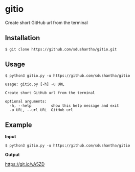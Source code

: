 # gitio
Create short GitHub url from the terminal

## Installation
```
$ git clone https://github.com/sdushantha/gitio.git
```

## Usage
```
$ python3 gitio.py -u https://github.com/sdushantha/gitio
```
```
usage: gitio.py [-h] -u URL

Create short GitHub url from the terminal

optional arguments:
  -h, --help         show this help message and exit
  -u URL, --url URL  GitHub url
```

## Example
**Input**

```
$ python3 gitio.py -u https://github.com/sdushantha/gitio
```
**Output**

https://git.io/vA5ZD
